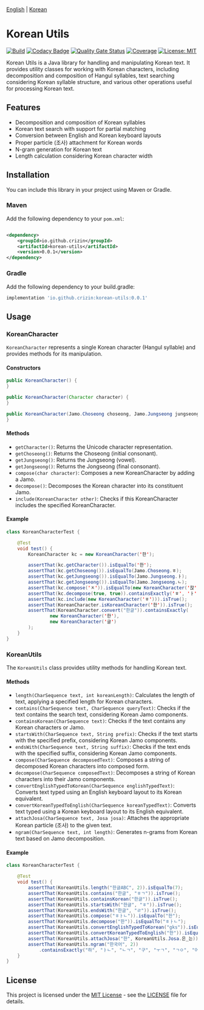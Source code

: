 [English](README.md) | [Korean](README.ko.md)

# Korean Utils

[![Build](https://github.com/crizin/korean-utils/actions/workflows/build.yml/badge.svg)](https://github.com/crizin/korean-utils/actions)
[![Codacy Badge](https://app.codacy.com/project/badge/Grade/274ee8e6cb014384b35cc6e4a3b82718)](https://app.codacy.com/gh/crizin/korean-utils/dashboard?utm_source=gh&utm_medium=referral&utm_content=&utm_campaign=Badge_grade)
[![Quality Gate Status](https://sonarcloud.io/api/project_badges/measure?project=crizin_korean-utils&metric=alert_status)](https://sonarcloud.io/summary/overall?id=crizin_korean-utils)
[![Coverage](https://sonarcloud.io/api/project_badges/measure?project=crizin_korean-utils&metric=coverage)](https://sonarcloud.io/summary/overall?id=crizin_korean-utils)
[![License: MIT](https://img.shields.io/github/license/crizin/korean-utils)](https://opensource.org/licenses/MIT)

Korean Utils is a Java library for handling and manipulating Korean text. It provides utility classes for working with Korean characters,
including decomposition and composition of Hangul syllables, text searching considering Korean syllable structure,
and various other operations useful for processing Korean text.

## Features

- Decomposition and composition of Korean syllables
- Korean text search with support for partial matching
- Conversion between English and Korean keyboard layouts
- Proper particle (조사) attachment for Korean words
- N-gram generation for Korean text
- Length calculation considering Korean character width

## Installation

You can include this library in your project using Maven or Gradle.

### Maven

Add the following dependency to your `pom.xml`:

```xml

<dependency>
    <groupId>io.github.crizin</groupId>
    <artifactId>korean-utils</artifactId>
    <version>0.0.1</version>
</dependency>
```

### Gradle

Add the following dependency to your build.gradle:

```groovy
implementation 'io.github.crizin:korean-utils:0.0.1'
```

## Usage

### KoreanCharacter

`KoreanCharacter` represents a single Korean character (Hangul syllable) and provides methods for its manipulation.

#### Constructors

```java
public KoreanCharacter() {
}

public KoreanCharacter(Character character) {
}

public KoreanCharacter(Jamo.Choseong choseong, Jamo.Jungseong jungseong, Jamo.Jongseong jongseong) {
}
```

#### Methods

- `getCharacter()`: Returns the Unicode character representation.
- `getChoseong()`: Returns the Choseong (initial consonant).
- `getJungseong()`: Returns the Jungseong (vowel).
- `getJongseong()`: Returns the Jongseong (final consonant).
- `compose(char character)`: Composes a new KoreanCharacter by adding a Jamo.
- `decompose()`: Decomposes the Korean character into its constituent Jamo.
- `include(KoreanCharacter other)`: Checks if this KoreanCharacter includes the specified KoreanCharacter.

#### Example

```java
class KoreanCharacterTest {

    @Test
    void test() {
        KoreanCharacter kc = new KoreanCharacter('한');

        assertThat(kc.getCharacter()).isEqualTo('한');
        assertThat(kc.getChoseong()).isEqualTo(Jamo.Choseong.ㅎ);
        assertThat(kc.getJungseong()).isEqualTo(Jamo.Jungseong.ㅏ);
        assertThat(kc.getJongseong()).isEqualTo(Jamo.Jongseong.ㄴ);
        assertThat(kc.compose('ㅈ')).isEqualTo(new KoreanCharacter('핝'));
        assertThat(kc.decompose(true, true)).containsExactly('ㅎ', 'ㅏ', 'ㄴ');
        assertThat(kc.include(new KoreanCharacter('ㅎ'))).isTrue();
        assertThat(KoreanCharacter.isKoreanCharacter('한')).isTrue();
        assertThat(KoreanCharacter.convert("한글")).containsExactly(
                new KoreanCharacter('한'),
                new KoreanCharacter('글')
        );
    }
}
```

### KoreanUtils

The `KoreanUtils` class provides utility methods for handling Korean text.

#### Methods

- `length(CharSequence text, int koreanLength)`: Calculates the length of text, applying a specified length for Korean characters.
- `contains(CharSequence text, CharSequence queryText)`: Checks if the text contains the search text, considering Korean Jamo components.
- `containsKorean(CharSequence text)`: Checks if the text contains any Korean characters or Jamo.
- `startsWith(CharSequence text, String prefix)`: Checks if the text starts with the specified prefix, considering Korean Jamo components.
- `endsWith(CharSequence text, String suffix)`: Checks if the text ends with the specified suffix, considering Korean Jamo components.
- `compose(CharSequence decomposedText)`: Composes a string of decomposed Korean characters into composed form.
- `decompose(CharSequence composedText)`: Decomposes a string of Korean characters into their Jamo components.
- `convertEnglishTypedToKorean(CharSequence englishTypedText)`: Converts text typed using an English keyboard layout to its Korean equivalent.
- `convertKoreanTypedToEnglish(CharSequence koreanTypedText)`: Converts text typed using a Korean keyboard layout to its English equivalent.
- `attachJosa(CharSequence text, Josa josa)`: Attaches the appropriate Korean particle (조사) to the given text.
- `ngram(CharSequence text, int length)`: Generates n-grams from Korean text based on Jamo decomposition.

#### Example

```java
class KoreanCharacterTest {

    @Test
    void test() {
        assertThat(KoreanUtils.length("한글ABC", 2)).isEqualTo(7);
        assertThat(KoreanUtils.contains("한글", "ㅎㄱ")).isTrue();
        assertThat(KoreanUtils.containsKorean("한글")).isTrue();
        assertThat(KoreanUtils.startsWith("한글", "ㅎ")).isTrue();
        assertThat(KoreanUtils.endsWith("한글", "ㄹ")).isTrue();
        assertThat(KoreanUtils.compose("ㅎㅏㄴ")).isEqualTo("한");
        assertThat(KoreanUtils.decompose("한")).isEqualTo("ㅎㅏㄴ");
        assertThat(KoreanUtils.convertEnglishTypedToKorean("gks")).isEqualTo("한");
        assertThat(KoreanUtils.convertKoreanTypedToEnglish("한")).isEqualTo("gks");
        assertThat(KoreanUtils.attachJosa("한", KoreanUtils.Josa.은_는)).isEqualTo("한은");
        assertThat(KoreanUtils.ngram("한국어", 2))
            .containsExactly("하", "ㅏㄴ", "ㄴㄱ", "구", "ㅜㄱ", "ㄱㅇ", "어");
    }
}
```

## License

This project is licensed under the [MIT License](https://opensource.org/license/MIT) - see the [LICENSE](LICENSE) file for details.
